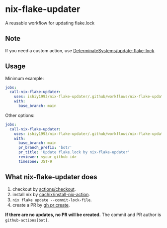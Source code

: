 # nix-flake-updater
A reusable workflow for updating flake.lock

## Note
If you need a custom action, use [DeterminateSystems/update-flake-lock](https://github.com/DeterminateSystems/update-flake-lock).

## Usage
Minimum example:

```yaml
jobs:
  call-nix-flake-updater:
    uses: ishiy1993/nix-flake-updater/.github/workflows/nix-flake-updater.yml@v1
    with:
      base_branch: main
```

Other options:

```yaml
jobs:
  call-nix-flake-updater:
    uses: ishiy1993/nix-flake-updater/.github/workflows/nix-flake-updater.yml@v1
    with:
      base_branch: main
      pr_branch_prefix: 'bot/'
      pr_title: 'Update flake.lock by nix-flake-updater'
      reviewer: <your github id>
      timezone: JST-9
```

## What nix-flake-updater does

1. checkout by [actions/checkout](https://github.com/actions/checkout).
2. install nix by [cachix/install-nix-action](https://github.com/cachix/install-nix-action).
3. `nix flake update --commit-lock-file`.
4. create a PR by [gh pr create](https://cli.github.com/manual/gh_pr_create).

**If there are no updates, no PR will be created.**
The commit and PR author is `github-actions[bot]`.
